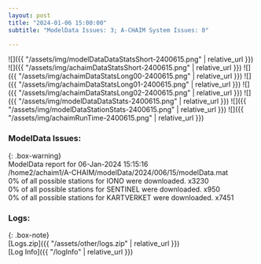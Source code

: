 ```yaml
---
layout: post
title: "2024-01-06 15:00:00"
subtitle: "ModelData Issues: 3; A-CHAIM System Issues: 0"

---
```


![]({{ "/assets/img/modelDataDataStatsShort-2400615.png" | relative_url }})
![]({{ "/assets/img/achaimDataStatsShort-2400615.png" | relative_url }})
![]({{ "/assets/img/achaimDataStatsLong00-2400615.png" | relative_url }})
![]({{ "/assets/img/achaimDataStatsLong01-2400615.png" | relative_url }})
![]({{ "/assets/img/achaimDataStatsLong02-2400615.png" | relative_url }})
![]({{ "/assets/img/modelDataDataStats-2400615.png" | relative_url }})
![]({{ "/assets/img/modelDataStationStats-2400615.png" | relative_url }})
![]({{ "/assets/img/achaimRunTime-2400615.png" | relative_url }})


### ModelData Issues:  
  
{: .box-warning}  
 ModelData report for 06-Jan-2024 15:15:16   
 /home2/achaim1/A-CHAIM/modelData/2024/006/15/modelData.mat   
 0% of all possible stations for IONO were downloaded. x3230   
 0% of all possible stations for SENTINEL were downloaded. x950   
 0% of all possible stations for KARTVERKET were downloaded. x7451   
  


### Logs:  
  
{: .box-note}  
[Logs.zip]({{ "/assets/other/logs.zip" | relative_url }})  
[Log Info]({{ "/logInfo" | relative_url }})  
